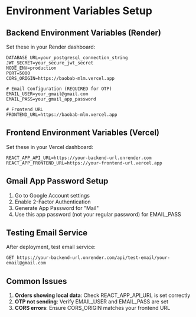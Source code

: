 # Environment Variables Setup

## Backend Environment Variables (Render)

Set these in your Render dashboard:

```
DATABASE_URL=your_postgresql_connection_string
JWT_SECRET=your_secure_jwt_secret
NODE_ENV=production
PORT=5000
CORS_ORIGIN=https://baobab-mlm.vercel.app

# Email Configuration (REQUIRED for OTP)
EMAIL_USER=your_gmail@gmail.com
EMAIL_PASS=your_gmail_app_password

# Frontend URL
FRONTEND_URL=https://baobab-mlm.vercel.app
```

## Frontend Environment Variables (Vercel)

Set these in your Vercel dashboard:

```
REACT_APP_API_URL=https://your-backend-url.onrender.com
REACT_APP_FRONTEND_URL=https://your-frontend-url.vercel.app
```

## Gmail App Password Setup

1. Go to Google Account settings
2. Enable 2-Factor Authentication
3. Generate App Password for "Mail"
4. Use this app password (not your regular password) for EMAIL_PASS

## Testing Email Service

After deployment, test email service:
```
GET https://your-backend-url.onrender.com/api/test-email/your-email@gmail.com
```

## Common Issues

1. **Orders showing local data**: Check REACT_APP_API_URL is set correctly
2. **OTP not sending**: Verify EMAIL_USER and EMAIL_PASS are set
3. **CORS errors**: Ensure CORS_ORIGIN matches your frontend URL